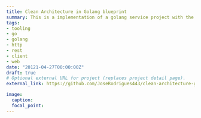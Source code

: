 ```yaml
---
title: Clean Architecture in Golang blueprint
summary: This is a implementation of a golang service project with the design based on the Clean Code by Uncle Bob
tags:
- tooling
- go
- golang
- http
- rest
- client
- web
date: "20121-04-27T00:00:00Z"
draft: true
# Optional external URL for project (replaces project detail page).
external_link: https://github.com/JoseRodrigues443/clean-architecture-golang

image:
  caption:
  focal_point:
---
```

